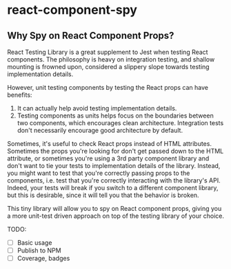 # react-component-spy

## Why Spy on React Component Props?

React Testing Library is a great supplement to Jest when testing React components. The philosophy is
heavy on integration testing, and shallow mounting is frowned upon, considered a slippery slope
towards testing implementation details.

However, unit testing components by testing the React props can have benefits:

1. It can actually help avoid testing implementation details.
2. Testing components as units helps focus on the boundaries between two components, which
   encourages clean architecture. Integration tests don't necessarily encourage good architecture by
   default.

Sometimes, it's useful to check React props instead of HTML attributes. Sometimes the props you're
looking for don't get passed down to the HTML attribute, or sometimes you're using a 3rd party
component library and don't want to tie your tests to implementation details of the library.
Instead, you might want to test that you're correctly passing props to the components, i.e. test
that you're correctly interacting with the library's API. Indeed, your tests will break if you
switch to a different component library, but this is desirable, since it will tell you that the
behavior is broken.

This tiny library will allow you to spy on React component props, giving you a more unit-test driven
approach on top of the testing library of your choice.

TODO:

- [ ] Basic usage
- [ ] Publish to NPM
- [ ] Coverage, badges
